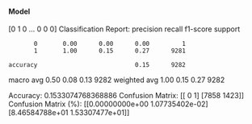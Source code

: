 #### Model
[0 1 0 ... 0 0 0]
Classification Report:
              precision    recall  f1-score   support

           0       0.00      0.00      0.00         1
           1       1.00      0.15      0.27      9281

    accuracy                           0.15      9282
   macro avg       0.50      0.08      0.13      9282
weighted avg       1.00      0.15      0.27      9282

Accuracy: 0.1533074768368886
Confusion Matrix:
[[   0    1]
 [7858 1423]]
Confusion Matrix (%):
[[0.00000000e+00 1.07735402e-02]
 [8.46584788e+01 1.53307477e+01]]
